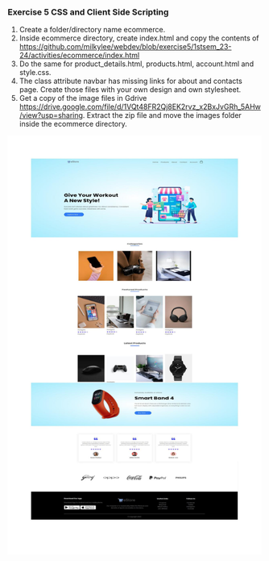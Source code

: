### Exercise 5 CSS and Client Side Scripting
1. Create a folder/directory name ecommerce.
2. Inside ecommerce directory, create index.html and copy the contents of https://github.com/milkylee/webdev/blob/exercise5/1stsem_23-24/activities/ecommerce/index.html
3. Do the same for product_details.html, products.html, account.html and style.css.
4. The class attribute navbar has missing links for about and contacts page. Create those files with your own design and own stylesheet.
5. Get a copy of the image files in Gdrive https://drive.google.com/file/d/1VQt48FR2Qj8EK2rvz_x2BxJvGRh_5AHw/view?usp=sharing. Extract the zip file and move the images folder inside the ecommerce directory.

![Figure 5](/1stsem_23-24/activities/ecommerce/ecommerce.jpg)

